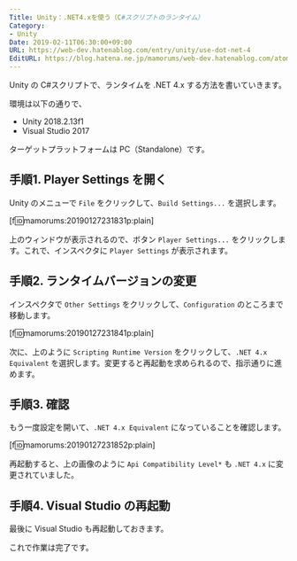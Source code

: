 ```yaml
---
Title: Unity：.NET4.xを使う（C#スクリプトのランタイム）
Category:
- Unity
Date: 2019-02-11T06:30:00+09:00
URL: https://web-dev.hatenablog.com/entry/unity/use-dot-net-4
EditURL: https://blog.hatena.ne.jp/mamorums/web-dev.hatenablog.com/atom/entry/98012380842661625
---
```


Unity の C#スクリプトで、ランタイムを .NET 4.x する方法を書いていきます。

環境は以下の通りで、

- Unity 2018.2.13f1
- Visual Studio 2017

ターゲットプラットフォームは PC（Standalone）です。


## 手順1. Player Settings を開く
Unity のメニューで `File` をクリックして、`Build Settings...` を選択します。

[f:id:mamorums:20190127231831p:plain]

上のウィンドウが表示されるので、ボタン `Player Settings...` をクリックします。これで、インスペクタに `Player Settings` が表示されます。


## 手順2. ランタイムバージョンの変更
インスペクタで `Other Settings` をクリックして、`Configuration` のところまで移動します。

[f:id:mamorums:20190127231841p:plain]

次に、上のように `Scripting Runtime Version` をクリックして、`.NET 4.x Equivalent` を選択します。変更すると再起動を求められるので、指示通りに進めます。


## 手順3. 確認
もう一度設定を開いて、`.NET 4.x Equivalent` になっていることを確認します。

[f:id:mamorums:20190127231852p:plain]

再起動すると、上の画像のように `Api Compatibility Level*` も `.NET 4.x` に変更されていました。


## 手順4. Visual Studio の再起動
最後に Visual Studio も再起動しておきます。

これで作業は完了です。

